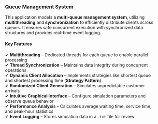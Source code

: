 ### **Queue Management System**  
 
This application models a **multi-queue management system**, utilizing **multithreading** and **synchronization** to efficiently distribute clients across queues. It ensures safe concurrent execution with synchronized data structures and provides real-time event logging.  

#### **Key Features**  
✔ **Multithreading** – Dedicated threads for each queue to enable parallel processing  
✔ **Thread Synchronization** – Maintains data integrity during concurrent operations  
✔ **Dynamic Client Allocation** – Implements strategies like shortest queue and shortest processing time (**Strategy Pattern**)  
✔ **Randomized Client Generation** – Simulates unpredictable customer arrivals  
✔ **Intuitive Graphical Interface** – Configure simulation parameters and observe queue behavior  
✔ **Performance Analysis** – Calculates average waiting time, service time, and peak-hour statistics  
✔ **Event Logging** – Stores simulation data in a `.txt` file for review  

